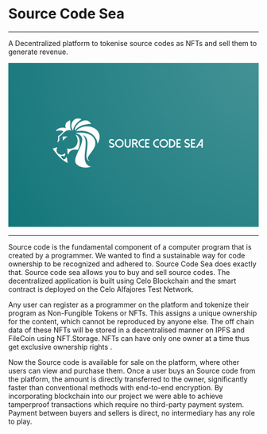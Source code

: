 # Source Code Sea
---

A Decentralized platform to tokenise source codes as NFTs and sell them to generate revenue.

![logo](/public/logo.png?raw=true)

---

Source code is the fundamental component of a computer program that is created by a programmer. We wanted to find a sustainable way for code ownership to be recognized and adhered to. Source Code Sea does exactly that. Source code sea allows you to buy and sell source codes. The decentralized application is built using Celo Blockchain and the smart contract is deployed on the Celo Alfajores Test Network.

Any user can register as a programmer on the platform and tokenize their program as Non-Fungible Tokens or NFTs. This assigns a unique ownership for the content, which cannot be reproduced by anyone else. The off chain data of these NFTs will be stored in a decentralised manner on IPFS and FileCoin using NFT.Storage. NFTs can have only one owner at a time thus get exclusive ownership rights .

Now the Source code is available for sale on the platform, where other users can view and purchase them. Once a user buys an Source code from the platform, the amount is directly transferred to the owner, significantly faster than conventional methods with end-to-end encryption.
By incorporating blockchain into our project we were able to achieve tamperproof transactions which require no third-party payment system. Payment between buyers and sellers is direct, no intermediary has any role to play.

